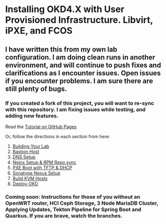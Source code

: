 # Installing OKD4.X with User Provisioned Infrastructure. Libvirt, iPXE, and FCOS

## I have written this from my own lab configuration. I am doing clean runs in another environment, and will continue to push fixes and clarifications as I encounter issues.  Open issues if you encounter problems.  I am sure there are still plenty of bugs.  

### If you created a fork of this project, you will want to re-sync with this repository.  I am fixing issues while testing, and adding new features.  

Read the [Tutorial on GitHub Pages](https://cgruver.github.io/okd4-upi-lab-setup/)

Or, follow the directions in each section from here:

1. [Building Your Lab](docs/index.md)
1. [Bastion Host](docs/pages/Bastion.md)
1. [DNS Setup](docs/pages/DNS_Config.md)
1. [Nginx Setup & RPM Repo sync](docs/pages/Nginx_Config.md)
1. [PXE Boot with TFTP & DHCP](docs/pages/DHCP.md)
1. [Sonatype Nexus Setup](docs/pages/Nexus_Config.md)
1. [Build KVM Hosts](docs/pages/Deploy_KVM_Host.md)
1. [Deploy OKD](docs/pages/DeployOKD.md)

### Coming soon: Instructions for those of you without an OpenWRT router, HCI Ceph Storage, 3 Node MariaDB Cluster, Applying Updates, Tekton Pipeline for Spring Boot and Quarkus.  If you are brave, watch the branches.
